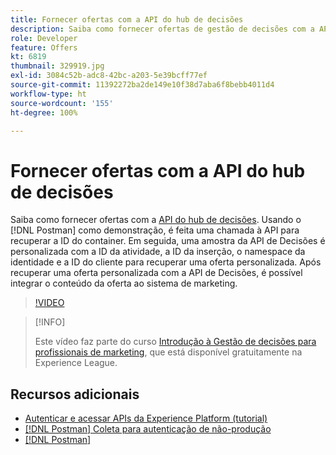 ```yaml
---
title: Fornecer ofertas com a API do hub de decisões
description: Saiba como fornecer ofertas de gestão de decisões com a API de decisões.
role: Developer
feature: Offers
kt: 6819
thumbnail: 329919.jpg
exl-id: 3084c52b-adc8-42bc-a203-5e39bcff77ef
source-git-commit: 11392272ba2de149e10f38d7aba6f8bebb4011d4
workflow-type: ht
source-wordcount: '155'
ht-degree: 100%

---
```



# Fornecer ofertas com a API do hub de decisões

Saiba como fornecer ofertas com a [API do hub de decisões](https://experienceleague.adobe.com/docs/journey-optimizer/using/offer-decisioniong/api-reference/offer-delivery/deliver-offers.html?lang=pt-BR). Usando o [!DNL Postman] como demonstração, é feita uma chamada à API para recuperar a ID do container. Em seguida, uma amostra da API de Decisões é personalizada com a ID da atividade, a ID da inserção, o namespace da identidade e a ID do cliente para recuperar uma oferta personalizada. Após recuperar uma oferta personalizada com a API de Decisões, é possível integrar o conteúdo da oferta ao sistema de marketing.

>[!VIDEO](https://video.tv.adobe.com/v/329919?quality=12&learn=on)

>[!INFO]
>
> Este vídeo faz parte do curso [Introdução à Gestão de decisões para profissionais de marketing](https://experienceleague.adobe.com/?recommended=ExperiencePlatform-U-1-2020.1.offerdecisioning), que está disponível gratuitamente na Experience League.

## Recursos adicionais

* [Autenticar e acessar APIs da Experience Platform (tutorial)](https://experienceleague.adobe.com/docs/platform-learn/tutorials/platform-api-authentication.html?lang=pt-BR)
* [[!DNL Postman] Coleta para autenticação de não-produção](https://github.com/adobe/experience-platform-postman-samples/tree/master/apis/ims)
* [[!DNL Postman]](https://www.postman.com/)
